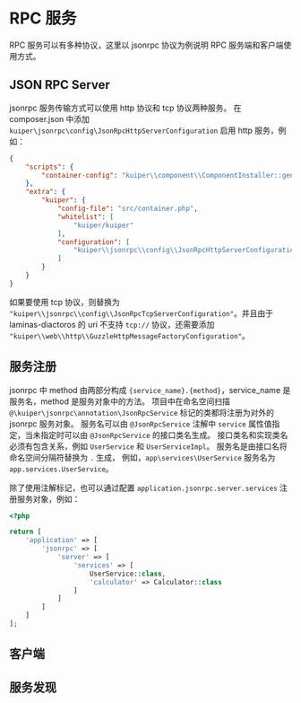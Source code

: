 # RPC 服务

RPC 服务可以有多种协议，这里以 jsonrpc 协议为例说明 RPC 服务端和客户端使用方式。

## JSON RPC Server

jsonrpc 服务传输方式可以使用 http 协议和 tcp 协议两种服务。
在 composer.json 中添加 `kuiper\jsonrpc\config\JsonRpcHttpServerConfiguration` 启用 http 服务，例如：

```json
{
    "scripts": {
        "container-config": "kuiper\\component\\ComponentInstaller::generate"
    },
    "extra": {
        "kuiper": {
            "config-file": "src/container.php",
            "whitelist": [
                "kuiper/kuiper"
            ],
            "configuration": [
                "kuiper\\jsonrpc\\config\\JsonRpcHttpServerConfiguration"
            ]
        }
    }
}
```

如果要使用 tcp 协议，则替换为 `"kuiper\\jsonrpc\\config\\JsonRpcTcpServerConfiguration"`。并且由于 laminas-diactoros
的 uri 不支持 `tcp://` 协议，还需要添加 `"kuiper\\web\\http\\GuzzleHttpMessageFactoryConfiguration"`。

## 服务注册

jsonrpc 中 method 由两部分构成 `{service_name}.{method}`，service_name 是服务名，method 是服务对象中的方法。
项目中在命名空间扫描 `@\kuiper\jsonrpc\annotation\JsonRpcService` 标记的类都将注册为对外的 jsonrpc 服务对象。
服务名可以由 `@JsonRpcService` 注解中 `service` 属性值指定，当未指定时可以由 `@JsonRpcService` 的接口类名生成。
接口类名和实现类名必须有包含关系，例如 `UserService` 和 `UserServiceImpl`。 服务名是由接口名将命名空间分隔符替换为 `.` 生成，
例如，`app\services\UserService` 服务名为 `app.services.UserService`。

除了使用注解标记，也可以通过配置 `application.jsonrpc.server.services` 注册服务对象，例如：

```php
<?php

return [
    'application' => [
        'jsonrpc' => [
            'server' => [
                'services' => [
                    UserService::class,
                    'calculator' => Calculator::class
                ]
            ]
        ]
    ]
];
```

## 客户端

## 服务发现


